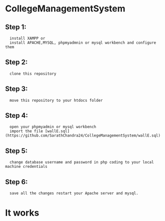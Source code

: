 # CollegeManagementSystem
## Step 1:
      install XAMPP or 
      install APACHE,MYSQL, phpmyadmnin or mysql workbench and configure them
## Step 2:
      clone this repository
## Step 3:
      move this repository to your htdocs folder
## Step 4:
      open your phpmyadmin or mysql workbench
      import the file [wallE.sql](https://github.com/SarathChandra24/CollegeManagementSystem/wallE.sql)
## Step 5:
      change database username and password in php coding to your local machine credentials
## Step 6: 
      save all the changes restart your Apache server and mysql. 

# It works
